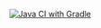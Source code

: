 [![Java CI with Gradle](https://github.com/adenasky/patterns/actions/workflows/gradle.yml/badge.svg)](https://github.com/adenasky/patterns/actions/workflows/gradle.yml)
